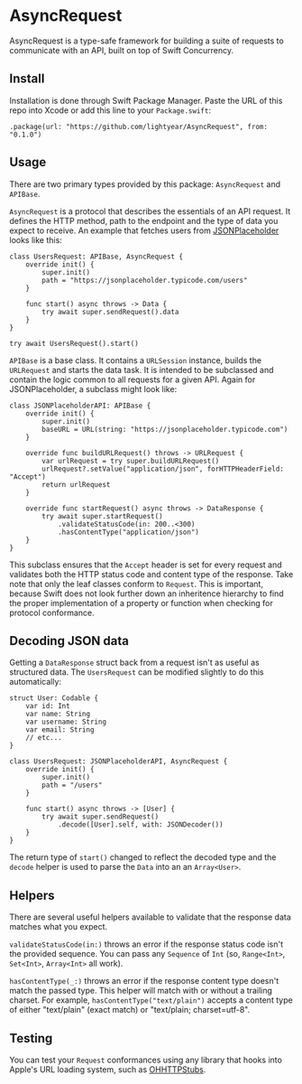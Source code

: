 # AsyncRequest

AsyncRequest is a type-safe framework for building a suite of requests to communicate with an API, built on top of Swift Concurrency.

## Install

Installation is done through Swift Package Manager. Paste the URL of this repo into Xcode or add this line to your `Package.swift`:

    .package(url: "https://github.com/lightyear/AsyncRequest", from: "0.1.0")

## Usage

There are two primary types provided by this package: `AsyncRequest` and `APIBase`.

`AsyncRequest` is a protocol that describes the essentials of an API request. It defines the HTTP method, path to the endpoint and the type of data you expect to receive. An example that fetches users from [JSONPlaceholder](https://jsonplaceholder.typicode.com) looks like this:

```
class UsersRequest: APIBase, AsyncRequest {
    override init() {
        super.init()
        path = "https://jsonplaceholder.typicode.com/users"
    }
    
    func start() async throws -> Data {
        try await super.sendRequest().data
    }
}

try await UsersRequest().start()
```

`APIBase` is a base class. It contains a `URLSession` instance, builds the `URLRequest` and starts the data task. It is intended to be subclassed and contain the logic common to all requests for a given API. Again for JSONPlaceholder, a subclass might look like:

```
class JSONPlaceholderAPI: APIBase {
    override init() {
        super.init()
        baseURL = URL(string: "https://jsonplaceholder.typicode.com")
    }
    
    override func buildURLRequest() throws -> URLRequest {
        var urlRequest = try super.buildURLRequest()
        urlRequest?.setValue("application/json", forHTTPHeaderField: "Accept")
        return urlRequest
    }
    
    override func startRequest() async throws -> DataResponse {
        try await super.startRequest()
            .validateStatusCode(in: 200..<300)
            .hasContentType("application/json")
    }
}
```

This subclass ensures that the `Accept` header is set for every request and validates both the HTTP status code and content type of the response. Take note that only the leaf classes conform to `Request`. This is important, because Swift does not look further down an inheritence hierarchy to find the proper implementation of a property or function when checking for protocol conformance.

## Decoding JSON data

Getting a `DataResponse` struct back from a request isn't as useful as  structured data. The `UsersRequest` can be modified slightly to do this automatically:

```
struct User: Codable {
    var id: Int
    var name: String
    var username: String
    var email: String
    // etc...
}

class UsersRequest: JSONPlaceholderAPI, AsyncRequest {
    override init() {
        super.init()
        path = "/users"
    }

    func start() async throws -> [User] {
        try await super.sendRequest()
            .decode([User].self, with: JSONDecoder())
    }
}
```

The return type of `start()`  changed to reflect the decoded type and the `decode` helper is used to parse the `Data` into an an  `Array<User>`.

## Helpers

There are several useful helpers available to validate that the response data matches what you expect.

`validateStatusCode(in:)` throws an error if the response status code isn't the provided sequence. You can pass any `Sequence` of `Int` (so, `Range<Int>`, `Set<Int>`, `Array<Int>` all work).

`hasContentType(_:)` throws an error if the response content type doesn't match the passed type. This helper will match with or without a trailing charset. For example, `hasContentType("text/plain")` accepts a content type of either "text/plain" (exact match) or "text/plain; charset=utf-8".

## Testing

You can test your `Request` conformances using any library that hooks into Apple's URL loading system, such as [OHHTTPStubs](https://github.com/AliSoftware/OHHTTPStubs).
